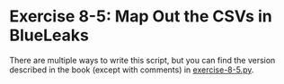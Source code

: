 # Exercise 8-5: Map Out the CSVs in BlueLeaks

There are multiple ways to write this script, but you can find the version described in the book (except with comments) in [exercise-8-5.py](./exercise-8-5.py).
